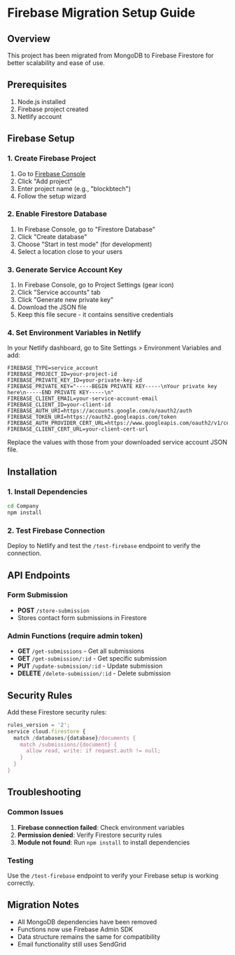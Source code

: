 # Firebase Migration Setup Guide

## Overview
This project has been migrated from MongoDB to Firebase Firestore for better scalability and ease of use.

## Prerequisites
1. Node.js installed
2. Firebase project created
3. Netlify account

## Firebase Setup

### 1. Create Firebase Project
1. Go to [Firebase Console](https://console.firebase.google.com/)
2. Click "Add project"
3. Enter project name (e.g., "blockbtech")
4. Follow the setup wizard

### 2. Enable Firestore Database
1. In Firebase Console, go to "Firestore Database"
2. Click "Create database"
3. Choose "Start in test mode" (for development)
4. Select a location close to your users

### 3. Generate Service Account Key
1. In Firebase Console, go to Project Settings (gear icon)
2. Click "Service accounts" tab
3. Click "Generate new private key"
4. Download the JSON file
5. Keep this file secure - it contains sensitive credentials

### 4. Set Environment Variables in Netlify
In your Netlify dashboard, go to Site Settings > Environment Variables and add:

```
FIREBASE_TYPE=service_account
FIREBASE_PROJECT_ID=your-project-id
FIREBASE_PRIVATE_KEY_ID=your-private-key-id
FIREBASE_PRIVATE_KEY="-----BEGIN PRIVATE KEY-----\nYour private key here\n-----END PRIVATE KEY-----\n"
FIREBASE_CLIENT_EMAIL=your-service-account-email
FIREBASE_CLIENT_ID=your-client-id
FIREBASE_AUTH_URI=https://accounts.google.com/o/oauth2/auth
FIREBASE_TOKEN_URI=https://oauth2.googleapis.com/token
FIREBASE_AUTH_PROVIDER_CERT_URL=https://www.googleapis.com/oauth2/v1/certs
FIREBASE_CLIENT_CERT_URL=your-client-cert-url
```

Replace the values with those from your downloaded service account JSON file.

## Installation

### 1. Install Dependencies
```bash
cd Company
npm install
```

### 2. Test Firebase Connection
Deploy to Netlify and test the `/test-firebase` endpoint to verify the connection.

## API Endpoints

### Form Submission
- **POST** `/store-submission`
- Stores contact form submissions in Firestore

### Admin Functions (require admin token)
- **GET** `/get-submissions` - Get all submissions
- **GET** `/get-submission/:id` - Get specific submission
- **PUT** `/update-submission/:id` - Update submission
- **DELETE** `/delete-submission/:id` - Delete submission

## Security Rules
Add these Firestore security rules:

```javascript
rules_version = '2';
service cloud.firestore {
  match /databases/{database}/documents {
    match /submissions/{document} {
      allow read, write: if request.auth != null;
    }
  }
}
```

## Troubleshooting

### Common Issues
1. **Firebase connection failed**: Check environment variables
2. **Permission denied**: Verify Firestore security rules
3. **Module not found**: Run `npm install` to install dependencies

### Testing
Use the `/test-firebase` endpoint to verify your Firebase setup is working correctly.

## Migration Notes
- All MongoDB dependencies have been removed
- Functions now use Firebase Admin SDK
- Data structure remains the same for compatibility
- Email functionality still uses SendGrid 